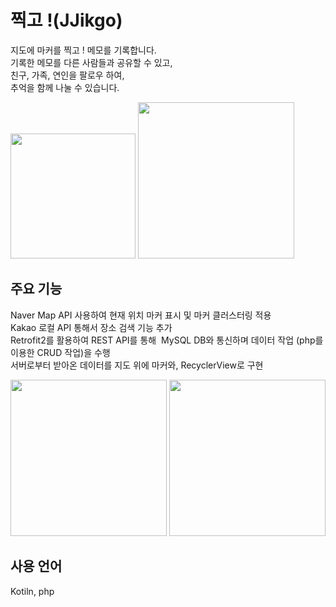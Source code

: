 # 찍고 !(JJikgo)

지도에 마커를 찍고 ! 메모를 기록합니다. <br>
기록한 메모를 다른 사람들과 공유할 수 있고, <br>
친구, 가족, 연인을 팔로우 하여, <br>
추억을 함께 나눌 수 있습니다.<br>

<img width = "200" src="https://github.com/user-attachments/assets/7054a028-151b-4d8e-a072-54100a91236d">
<img width = "250" src="https://github.com/user-attachments/assets/ad9a9be6-e920-4b75-860d-925b9e85b58f">

## 주요 기능
Naver Map API 사용하여 현재 위치 마커 표시 및 마커 클러스터링 적용 <br>
Kakao 로컬 API 통해서 장소 검색 기능 추가 <br>
Retrofit2를 활용하여 REST API를 통해  MySQL DB와 통신하며 데이터 작업 (php를 이용한 CRUD 작업)을 수행 <br>
서버로부터 받아온 데이터를 지도 위에 마커와, RecyclerView로 구현 <br>

<img width = "250" src="https://github.com/user-attachments/assets/b8c0751c-d1f7-433a-8b5f-9dbc2c32d8fc">
<img width = "250" src="https://github.com/user-attachments/assets/8e0e85fb-df24-4fee-881c-5c36fa3e557f">


## 사용 언어
Kotiln, php 
